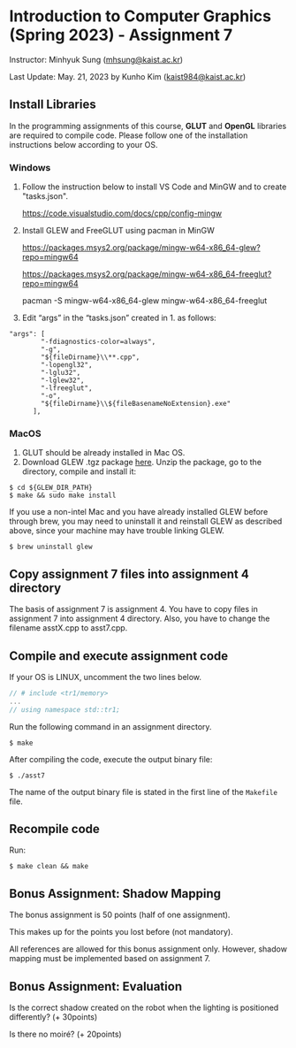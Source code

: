Introduction to Computer Graphics (Spring 2023) - Assignment 7
=====
Instructor: Minhyuk Sung (mhsung@kaist.ac.kr)

Last Update: May. 21, 2023 by Kunho Kim (kaist984@kaist.ac.kr)

## Install Libraries
In the programming assignments of this course, **GLUT** and **OpenGL** libraries are required to compile code. Please follow one of the installation instructions below according to your OS.

### Windows

1. Follow the instruction below to install VS Code and MinGW and to create "tasks.json".

	https://code.visualstudio.com/docs/cpp/config-mingw

2.  Install GLEW and FreeGLUT using pacman in MinGW

	https://packages.msys2.org/package/mingw-w64-x86_64-glew?repo=mingw64

	https://packages.msys2.org/package/mingw-w64-x86_64-freeglut?repo=mingw64

	pacman -S mingw-w64-x86_64-glew mingw-w64-x86_64-freeglut

3. Edit “args” in the “tasks.json” created in 1. as follows:

```
"args": [
        "-fdiagnostics-color=always",
        "-g",
        "${fileDirname}\\**.cpp",
        "-lopengl32",
        "-lglu32",
        "-lglew32",
        "-lfreeglut",
        "-o",
        "${fileDirname}\\${fileBasenameNoExtension}.exe"
      ],
```

### MacOS

1. GLUT should be already installed in Mac OS.
2. Download GLEW .tgz package [here](https://github.com/nigels-com/glew/releases/download/glew-2.2.0/glew-2.2.0.tgz/). Unzip the package, go to the directory, compile and install it:

```shell
$ cd ${GLEW_DIR_PATH}
$ make && sudo make install 
```
If you use a non-intel Mac and you have already installed GLEW before through brew, you may need to uninstall it and reinstall GLEW as described above, since your machine may have trouble linking GLEW.

```shell
$ brew uninstall glew
```

## Copy assignment 7 files into assignment 4 directory

The basis of assignment 7 is assignment 4. You have to copy files in assignment 7 into assignment 4 directory. Also, you have to change the filename asstX.cpp to asst7.cpp.


## Compile and execute assignment code

If your OS is LINUX, uncomment the two lines below.

```c++
// # include <tr1/memory>
...
// using namespace std::tr1;
```

Run the following command in an assignment directory.

```shell
$ make
```

After compiling the code, execute the output binary file:

```shell
$ ./asst7
```

The name of the output binary file is stated in the first line of the `Makefile` file.

## Recompile code
Run:

```shell
$ make clean && make
```

## Bonus Assignment: Shadow Mapping
The bonus assignment is 50 points (half of one assignment).

This makes up for the points you lost before (not mandatory).

All references are allowed for this bonus assignment only. However, shadow mapping must be implemented based on assignment 7.

## Bonus Assignment: Evaluation
Is the correct shadow created on the robot when the lighting is positioned differently? (+ 30points)
 
Is there no moiré? (+ 20points) 

